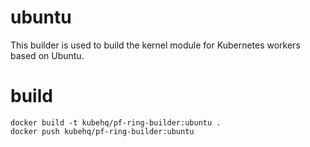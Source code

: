 # ubuntu

This builder is used to build the kernel module for Kubernetes workers based on Ubuntu.

# build

```
docker build -t kubehq/pf-ring-builder:ubuntu .
docker push kubehq/pf-ring-builder:ubuntu
```
